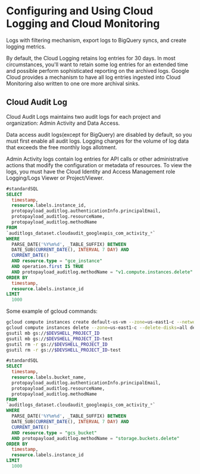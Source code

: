 # Configuring and Using Cloud Logging and Cloud Monitoring

Logs with filtering mechanism, export logs to BigQuery syncs, and create logging metrics.

By default, the Cloud Logging retains log entries for 30 days. In most circumstances, you'll want to retain some log entries for an extended time and possible perform sophisticated reporting on the archived logs. Google Cloud provides a mechanism to have all log entries ingested into Cloud Monitoring also written to one ore more archival sinks.


## Cloud Audit Log

Cloud Audit Logs maintains two audit logs for each project and organization: Admin Activity and Data Access.

Data access audit logs(except for BigQuery) are disabled by default, so you must first enable all audit logs. Logging charges for the volume of log data that exceeds the free monthly logs allotment.


Admin Activity logs contain log entries for API calls or other administrative actions that modify the configuration or metadata of resources.
To view the logs, you must have the Cloud Identity and Access Management role Logging/Logs Viewer or Project/Viewer.



```sql
#standardSQL
SELECT
  timestamp,
  resource.labels.instance_id,
  protopayload_auditlog.authenticationInfo.principalEmail,
  protopayload_auditlog.resourceName,
  protopayload_auditlog.methodName
FROM
`auditlogs_dataset.cloudaudit_googleapis_com_activity_*`
WHERE
  PARSE_DATE('%Y%m%d', _TABLE_SUFFIX) BETWEEN
  DATE_SUB(CURRENT_DATE(), INTERVAL 7 DAY) AND
  CURRENT_DATE()
  AND resource.type = "gce_instance"
  AND operation.first IS TRUE
  AND protopayload_auditlog.methodName = "v1.compute.instances.delete"
ORDER BY
  timestamp,
  resource.labels.instance_id
LIMIT
  1000
```

Some example of gcloud commands:

```sh
gcloud compute instances create default-us-vm --zone=us-east1-c --network=mynetwork
gcloud compute instances delete --zone=us-east1-c --delete-disks=all default-us-vm
gsutil mb gs://$DEVSHELL_PROJECT_ID
gsutil mb gs://$DEVSHELL_PROJECT_ID-test
gsutil rm -r gs://$DEVSHELL_PROJECT_ID
gsutil rm -r gs://$DEVSHELL_PROJECT_ID-test
```


```sql
#standardSQL
SELECT
  timestamp,
  resource.labels.bucket_name,
  protopayload_auditlog.authenticationInfo.principalEmail,
  protopayload_auditlog.resourceName,
  protopayload_auditlog.methodName
FROM
`auditlogs_dataset.cloudaudit_googleapis_com_activity_*`
WHERE
  PARSE_DATE('%Y%m%d', _TABLE_SUFFIX) BETWEEN
  DATE_SUB(CURRENT_DATE(), INTERVAL 7 DAY) AND
  CURRENT_DATE()
  AND resource.type = "gcs_bucket"
  AND protopayload_auditlog.methodName = "storage.buckets.delete"
ORDER BY
  timestamp,
  resource.labels.instance_id
LIMIT
  1000
```